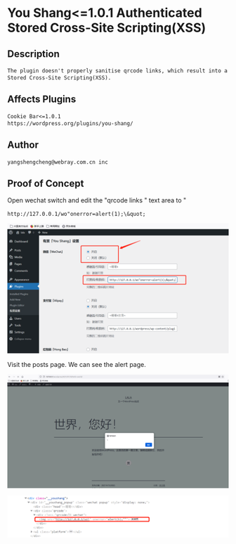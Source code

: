 # You Shang<=1.0.1 Authenticated Stored Cross-Site Scripting(XSS)

## Description

    The plugin doesn't properly sanitise qrcode links, which result into a Stored Cross-Site Scripting(XSS).

## Affects Plugins

    Cookie Bar<=1.0.1
    https://wordpress.org/plugins/you-shang/

## Author

    yangshengcheng@webray.com.cn inc

## Proof of Concept

Open wechat switch and edit the "qrcode links " text area to "
```
http://127.0.0.1/wo"onerror=alert(1);\&quot;
```

![image-20210730181143910](/img/image-20210730181143910.png)

Visit the posts page. We can see the alert page.


![image-20210730180550253](/img/image-20210730180550253.png)

![image-20210730180628529](/img/image-20210730180628529.png)
